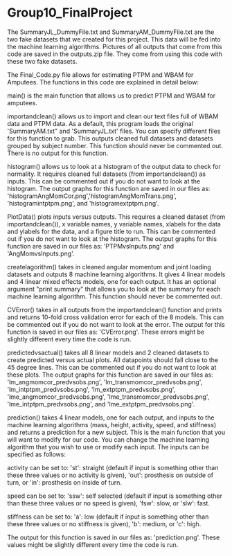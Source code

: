 # Group10_FinalProject

The SummaryJL_DummyFile.txt and SummaryAM_DummyFile.txt are the two fake datasets that we created for this project. This data will be fed into the machine learning algorithms. Pictures of all outputs that come from this code are saved in the outputs.zip file. They come from using this code with these two fake datasets.

The Final_Code.py file allows for estimating PTPM and WBAM for Amputees. The functions in this code are explained in detail below:

main() is the main function that allows us to predict PTPM and WBAM for amputees.

importandclean() allows us to import and clean our text files full of WBAM data and PTPM data. As a default, this program loads the original 'SummaryAM.txt" and 'SummaryJL.txt' files. You can specify different files for this function to grab. This outputs cleaned full datasets and datasets grouped by subject number. This function should never be commented out. There is no output for this function.

histogram() allows us to look at a histogram of the output data to check for normality. It requires cleaned full datasets (from importandclean()) as inputs. This can be commented out if you do not want to look at the histogram. The output graphs for this function are saved in our files as: 'histogramAngMomCor.png','histogramAngMomTrans.png', 'histogramintptpm.png', and 'histogramextptpm.png'.

PlotData() plots inputs versus outputs. This requires a cleaned dataset (from importandclean()), x variable names, y variable names, xlabels for the data and ylabels for the data, and a figure title to run. This can be commented out if you do not want to look at the histogram. The output graphs for this function are saved in our files as: 'PTPMvsInputs.png' and 'AngMomvsInputs.png'.

createlagorithm() takes in cleaned angular momentum and joint loading datasets and outputs 8 machine learning algorithms. It gives 4 linear models and 4 linear mixed effects models, one for each output. It has an optional argument "print summary" that allows you to look at the summary for each machine learning algorithm. This function should never be commented out.

CVError() takes in all outputs from the importandclean() function and prints and returns 10-fold cross validation error for each of the 8 models. This can be commented out if you do not want to look at the error. The output for this function is saved in our files as: 'CVError.png'. These errors might be slightly different every time the code is run.

predictedvsactual() takes all 8 linear models and 2 cleaned datasets to create predicted versus actual plots. All datapoints should fall close to the 45 degree lines. This can be commented out if you do not want to look at these plots. The output graphs for this function are saved in our files as: 'lm_angmomcor_predvsobs.png', 'lm_transmomcor_predvsobs.png', 'lm_intptpm_predvsobs.png', 'lm_extptpm_predvsobs.png', 'lme_angmomcor_predvsobs.png', 'lme_transmomcor_predvsobs.png', 'lme_intptpm_predvsobs.png', and 'lme_extptpm_predvsobs.png'.

prediction() takes 4 linear models, one for each output, and inputs to the machine learning algorithms (mass, height, activity, speed, and stiffness) and returns a prediction for a new subject. This is the main function that you will want to modify for our code. You can change the machine learning algorithm that you wish to use or modify each input. The inputs can be specified as follows:

activity can be set to: 'st': straight (default if input is something other than these three values or no activity is given), 'out': prosthesis on outside of turn, or 'in': prosthesis on inside of turn.
  
speed can be set to: 'ssw': self selected (default if input is something other than these three values or no speed is given), 'fsw': slow, or 'slw': fast.

stiffness can be set to: 'a': low (default if input is something other than these three values or no stiffness is given), 'b': medium, or 'c': high.
  
The output for this function is saved in our files as: 'prediction.png'. These values might be slightly different every time the code is run.
